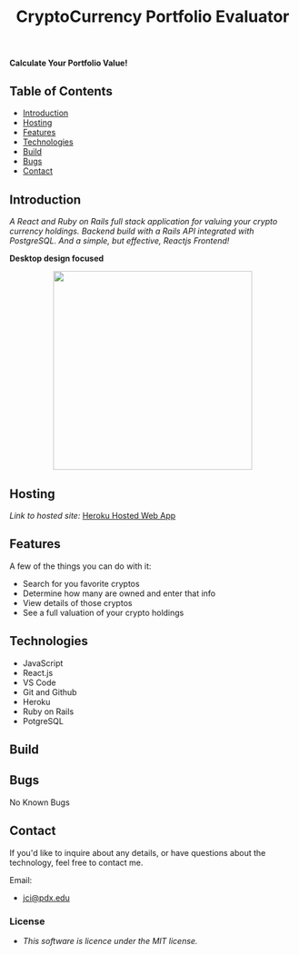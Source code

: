 <h1 align="center"> CryptoCurrency Portfolio Evaluator </h1> <br>

#### Calculate Your Portfolio Value!

<!-- START doctoc generated TOC please keep comment here to allow auto update -->
<!-- DON'T EDIT THIS SECTION, INSTEAD RE-RUN doctoc TO UPDATE -->

## Table of Contents

- [Introduction](#introduction)
- [Hosting](#hosting)
- [Features](#features)
- [Technologies](#technologies)
- [Build](#build)
- [Bugs](#bugs)
- [Contact](#contact)

<!-- END doctoc generated TOC please keep comment here to allow auto update -->

## Introduction

_A React and Ruby on Rails full stack application for valuing your crypto currency holdings. Backend build with a Rails API integrated with PostgreSQL. And a simple, but effective, Reactjs Frontend!_

**Desktop design focused**

<p align="center">
  <img src = "https://bitcoin.org/img/home/bitcoin-img.svg?1585857964" width=350>
</p>

## Hosting

_Link to hosted site:_
[Heroku Hosted Web App](https://crypto-portfolio-evaluator.herokuapp.com/)

## Features

A few of the things you can do with it:

- Search for you favorite cryptos
- Determine how many are owned and enter that info
- View details of those cryptos
- See a full valuation of your crypto holdings

## Technologies

- JavaScript
- React.js
- VS Code
- Git and Github
- Heroku
- Ruby on Rails
- PotgreSQL

## Build

## Bugs

No Known Bugs

## Contact

If you'd like to inquire about any details, or have questions about the technology, feel free to contact me.

Email:

- jci@pdx.edu

### License

- _This software is licence under the MIT license._
